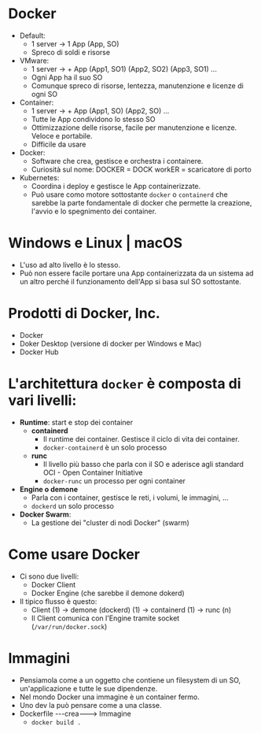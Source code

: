 # Docker
* Default:
    * 1 server -> 1 App (App, SO)
    * Spreco di soldi e risorse
* VMware:
    * 1 server -> + App (App1, SO1) (App2, SO2) (App3, SO1) ...
    * Ogni App ha il suo SO
    * Comunque spreco di risorse, lentezza, manutenzione e licenze di ogni SO
* Container:
    * 1 server -> + App (App1, SO) (App2, SO) ...
    * Tutte le App condividono lo stesso SO
    * Ottimizzazione delle risorse, facile per manutenzione e licenze. Veloce e portabile.
    * Difficile da usare
* Docker:
    * Software che crea, gestisce e orchestra i containere.
    * Curiosità sul nome: DOCKER = DOCK workER = scaricatore di porto
* Kubernetes:
    * Coordina i deploy e gestisce le App containerizzate.
    * Può usare como motore sottostante `docker` o `containerd` che sarebbe la parte fondamentale di docker che permette la creazione, l'avvio e lo spegnimento dei container.

# Windows e Linux | macOS
  * L'uso ad alto livello è lo stesso.
  * Può non essere facile portare una App containerizzata da un sistema ad un altro perché il funzionamento dell'App si basa sul SO sottostante.

# Prodotti di Docker, Inc.
  * Docker
  * Doker Desktop (versione di docker per Windows e Mac) 
  * Docker Hub

# L'architettura `docker` è composta di vari livelli:
  * __Runtime__: start e stop dei container
    * __containerd__
      * Il runtime dei container. Gestisce il ciclo di vita dei container.
      * `docker-containerd` è un solo processo
    * __runc__
      * Il livello più basso che parla con il SO e aderisce agli standard OCI - Open Container Initiative
      * `docker-runc` un processo per ogni container
  * __Engine o demone__
    * Parla con i container, gestisce le reti, i volumi, le immagini, ...
    * `dockerd` un solo processo
  * __Docker Swarm__:
    * La gestione dei "cluster di nodi Docker" (swarm)

# Come usare Docker
* Ci sono due livelli:
  * Docker Client
  * Docker Engine (che sarebbe il demone dokerd)
* Il tipico flusso è questo:
  * Client (1) -> demone (dockerd) (1) -> containerd (1) -> runc (n) 
  * Il Client comunica con l'Engine tramite socket (`/var/run/docker.sock`)

# Immagini
* Pensiamola come a un oggetto che contiene un filesystem di un SO, un'applicazione e tutte le sue dipendenze.
* Nel mondo Docker una immagine è un container fermo.
* Uno dev la può pensare come a una classe.
* Dockerfile ---crea---> Immagine
  * `docker build .`